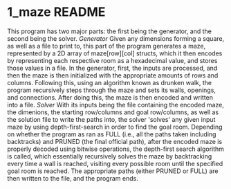 # 1_maze README
This program has two major parts: the first being the generator, and the second being the solver. 
_Generator_
Given any dimensions forming a square, as well as a file to print to, this part of the program generates a maze, represented by a 2D array of maze[row][col] structs, which it then encodes by representing each respective room as a hexadecimal value, and stores those values in a file. In the generator, first, the inputs are processed, and then the maze is then initialized with the appropriate amounts of rows and columns. Following this, using an algorithm known as drunken walk, the program recursively steps through the maze and sets its walls, openings, and connections. After doing this, the maze is then encoded and written into a file.
_Solver_
With its inputs being the file containing the encoded maze, the dimenions, the starting row/columns and goal row/columns, as well as the solution file to write the paths into, the solver 'solves' any given input maze by using depth-first-search in order to find the goal room. Depending on whether the program as ran as FULL (i.e., all the paths taken including backtracks) and PRUNED (the final official path), after the encoded maze is properly decoded using bitwise operations, the depth-first search algorithm is called, which essentially recursively solves the maze by backtracking every time a wall is reached, visiting every possible room until the specified goal room is reached. The appropriate paths (either PRUNED or FULL) are then written to the file, and the program ends.
